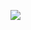 <a href="http://azizriskulov.com" target="_blank"><img src="https://user-images.githubusercontent.com/23401067/221367589-2339118a-79a0-440d-b45b-dbbd1aacd268.png" /></a>

